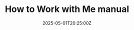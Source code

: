 ---
title: How to Work with Me manual
linkTitle: How to Work with Me manual
date: '2025-05-01T20:25:00Z'
weight: 1
description: Create a personal "How to Work with Me" manual by reflecting on communication
  preferences, work style, feedback methods, and strengths. Organize the manual into
  sections for clarity, and if you're a manager, specify your involvement and communication
  preferences with the team.
draft: false
ref: how-to-work-with-me-manual
---